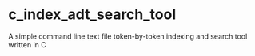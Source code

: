 # c_index_adt_search_tool
A simple command line text file token-by-token indexing and search tool written in C
